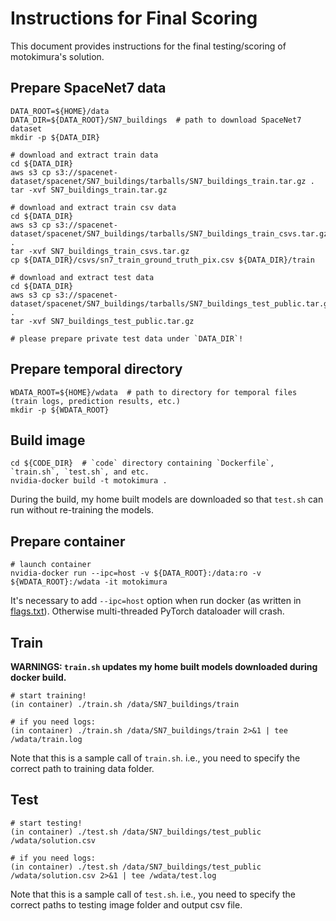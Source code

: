 # Instructions for Final Scoring

This document provides instructions for the final testing/scoring of motokimura's solution.

## Prepare SpaceNet7 data

```
DATA_ROOT=${HOME}/data
DATA_DIR=${DATA_ROOT}/SN7_buildings  # path to download SpaceNet7 dataset
mkdir -p ${DATA_DIR}

# download and extract train data
cd ${DATA_DIR}
aws s3 cp s3://spacenet-dataset/spacenet/SN7_buildings/tarballs/SN7_buildings_train.tar.gz .
tar -xvf SN7_buildings_train.tar.gz

# download and extract train csv data
cd ${DATA_DIR}
aws s3 cp s3://spacenet-dataset/spacenet/SN7_buildings/tarballs/SN7_buildings_train_csvs.tar.gz .
tar -xvf SN7_buildings_train_csvs.tar.gz
cp ${DATA_DIR}/csvs/sn7_train_ground_truth_pix.csv ${DATA_DIR}/train

# download and extract test data
cd ${DATA_DIR}
aws s3 cp s3://spacenet-dataset/spacenet/SN7_buildings/tarballs/SN7_buildings_test_public.tar.gz .
tar -xvf SN7_buildings_test_public.tar.gz

# please prepare private test data under `DATA_DIR`!
```

## Prepare temporal directory

```
WDATA_ROOT=${HOME}/wdata  # path to directory for temporal files (train logs, prediction results, etc.)
mkdir -p ${WDATA_ROOT}
```

## Build image

```
cd ${CODE_DIR}  # `code` directory containing `Dockerfile`, `train.sh`, `test.sh`, and etc. 
nvidia-docker build -t motokimura .
```

During the build, my home built models are downloaded
so that `test.sh` can run without re-training the models.

## Prepare container

```
# launch container
nvidia-docker run --ipc=host -v ${DATA_ROOT}:/data:ro -v ${WDATA_ROOT}:/wdata -it motokimura
```

It's necessary to add `--ipc=host` option when run docker (as written in [flags.txt](flags.txt)).
Otherwise multi-threaded PyTorch dataloader will crash.

## Train

**WARNINGS: `train.sh` updates my home built models downloaded during docker build.**

```
# start training!
(in container) ./train.sh /data/SN7_buildings/train

# if you need logs:
(in container) ./train.sh /data/SN7_buildings/train 2>&1 | tee /wdata/train.log
```

Note that this is a sample call of `train.sh`. 
i.e., you need to specify the correct path to training data folder.

## Test

```
# start testing!
(in container) ./test.sh /data/SN7_buildings/test_public /wdata/solution.csv

# if you need logs:
(in container) ./test.sh /data/SN7_buildings/test_public /wdata/solution.csv 2>&1 | tee /wdata/test.log
```

Note that this is a sample call of `test.sh`. 
i.e., you need to specify the correct paths to testing image folder and output csv file.

